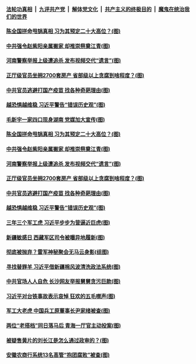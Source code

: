 

####  [法轮功真相](../../../../basic/blob/master/README.md?t=04070032) &nbsp;|&nbsp; [九评共产党](../../../../9ping.md/blob/master/README.md?t=04070032) &nbsp;|&nbsp; [解体党文化](../../../../jtdwh.md/blob/master/README.md?t=04070032)  &nbsp;|&nbsp; [共产主义的终极目的](../../../../gczydzjmd.md/blob/master/README.md?t=04070032) &nbsp;|&nbsp; [魔鬼在统治我们的世界](../../../../mgztzwmdsj.md/blob/master/README.md?t=04070032) 

#### [陈全国拼命甩锅真相 习为其预定二十大高位？(图)](../pages/p2/967911.md?t=04070032) 

#### [中共强令赵紫阳亲属搬家 却推崇祭奠江青(图)](../pages/p2/967895.md?t=04070032) 

#### [河南警察举报上级遭追杀 发布视频交代“遗言”(图)](../pages/p2/967888.md?t=04070032) 

#### [正厅级官员坐拥2700套房产 省部级以上贪腐到啥程度？(图)](../pages/p2/967877.md?t=04070032) 

#### [中共官员逃避打国产疫苗 找各种奇葩理由(图)](../pages/p2/967807.md?t=04070032) 

#### [越恐惧越维稳 习近平警告“错误历史观”(图)](../pages/p2/967785.md?t=04070032) 

#### [毛新宇一家四口现身湖南 党媒加大宣传(图)](../pages/p2/967889.md?t=04070032) 


#### [陈全国拼命甩锅真相 习为其预定二十大高位？(图)](../pages/p2/967911.md?t=04070032) 

#### [中共强令赵紫阳亲属搬家 却推崇祭奠江青(图)](../pages/p2/967895.md?t=04070032) 

#### [河南警察举报上级遭追杀 发布视频交代“遗言”(图)](../pages/p2/967888.md?t=04070032) 

#### [正厅级官员坐拥2700套房产 省部级以上贪腐到啥程度？(图)](../pages/p2/967877.md?t=04070032) 

#### [中共官员逃避打国产疫苗 找各种奇葩理由(图)](../pages/p2/967807.md?t=04070032) 

#### [越恐惧越维稳 习近平警告“错误历史观”(图)](../pages/p2/967785.md?t=04070032) 

#### [三年三个军工虎 习近平步步为营逼近巨虎(图)](../pages/p2/967857.md?t=04070032) 

#### [新疆敏感日 西藏军区司令被曝异地履新(图)](../pages/p2/967832.md?t=04070032) 

#### [彻底被抛弃？雷军神秘聚会无马云身影(组图)](../pages/p2/967810.md?t=04070032) 

#### [寻找替罪羊 习近平借新疆棉风波清洗政法系统(图)](../pages/p2/967791.md?t=04070032) 

#### [中共官场人人自危 长沙网友举报舅舅贪污巨款(图)](../pages/p2/967780.md?t=04070032) 

#### [习近平对台铁事故表示哀悼 狂欢的五毛噤声(图)](../pages/p2/967715.md?t=04070032) 

#### [军工大老虎 中国兵工原董事长尹家绪被查(图)](../pages/p2/967714.md?t=04070032) 

#### [两位“老搭档”同日落马后 青海一厅官主动投案(图)](../pages/p2/967706.md?t=04070032) 


#### [被疑售黄片的刘长江是怎么通过政审的？(图)](../pages/p2/967609.md?t=04070032) 

#### [安徽农商行系统13名高管“抱团腐败”被查(图)](../pages/p2/967634.md?t=04070032) 


